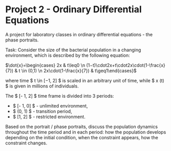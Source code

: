 # Project 2 - Ordinary Differential Equations #
A project for laboratory classes in ordinary differential equations - the phase portraits.

Task:
Consider the size of the bacterial population in a changing environment, which is described by the following equation:

$\dot{x}=\begin{cases} 2x & t\leq0 \n (1−t)\cdot2x+t\cdot2x\cdot(1-\frac{x}{7}) & t \in (0,1) \n 2x\cdot(1-\frac{x}{7}) & t\geq1\end{cases}$

where time $ t \in [−1, 2] $ is scaled in an arbitrary unit of time, while $ x (t) $ is given in millions of individuals.

The $ [- 1, 2] $ time frame is divided into 3 periods:
* $ [- 1, 0] $ - unlimited environment,
* $ (0, 1) $ - transition period,
* $ [1, 2] $ - restricted environment.

Based on the portrait / phase portraits, discuss the population dynamics throughout the time period and in each period: how the population develops depending on the initial condition, when the constraint appears, how the constraint changes.
